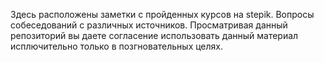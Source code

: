 Здесь расположены заметки с пройденных курсов на stepik.
Вопросы собеседований с различных источников.
Просматривая данный репозиторий вы даете согласение использовать данный материал исплючительно только в позгновательных целях.
